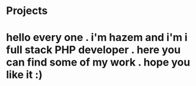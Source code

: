 # Projects

# hello every one . i'm hazem and i'm i full stack PHP developer . here you can find some of my work . hope you like it :) 

